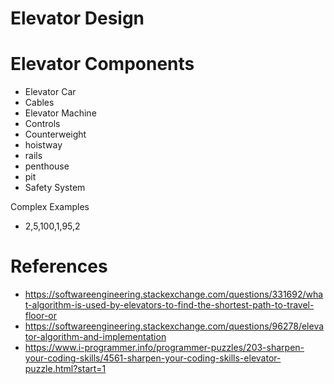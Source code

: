 # Elevator Design

# Elevator Components
 - Elevator Car
 - Cables
 - Elevator Machine
 - Controls
 - Counterweight
 - hoistway
 - rails
 - penthouse
 - pit
 - Safety System

Complex Examples 
 - 2,5,100,1,95,2

# References 
 - https://softwareengineering.stackexchange.com/questions/331692/what-algorithm-is-used-by-elevators-to-find-the-shortest-path-to-travel-floor-or
 - https://softwareengineering.stackexchange.com/questions/96278/elevator-algorithm-and-implementation
 - https://www.i-programmer.info/programmer-puzzles/203-sharpen-your-coding-skills/4561-sharpen-your-coding-skills-elevator-puzzle.html?start=1


